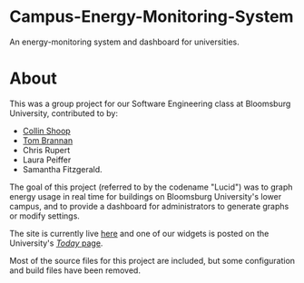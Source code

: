 # Campus-Energy-Monitoring-System
An energy-monitoring system and dashboard for universities.

# About
This was a group project for our Software Engineering class at Bloomsburg University, contributed to by:

<ul>
<li><a href="https://github.com/CollinShoop">Collin Shoop</a></li>
<li><a href="https://github.com/TomBrannan">Tom Brannan</a></li>
<li>Chris Rupert</li>
<li>Laura Peiffer</li>
<li>Samantha Fitzgerald.</li>
</ul>

The goal of this project (referred to by the codename "Lucid") was to graph energy usage in real time for buildings on Bloomsburg University's lower campus,
and to provide a dashboard for administrators to generate graphs or modify settings.

The site is currently live <a href="http://cswebserver.bloomu.edu:8080/Lucid/">here</a> and one of our widgets is posted on the University's <a href="http://bloomu.edu/today"><i>Today</i> page</a>.

Most of the source files for this project are included, but some configuration and build files have been removed.
